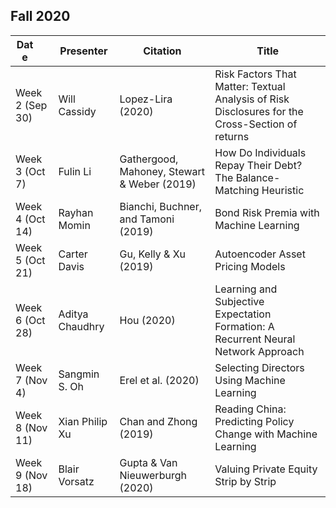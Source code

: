 ## Fall 2020

|  <div style="width:30px">Date</div>  | Presenter       | Citation                                    | Title                                                                                           |
|-----------------|-----------------|---------------------------------------------|-------------------------------------------------------------------------------------------------|
| Week 2 (Sep 30) | Will Cassidy    | Lopez-Lira (2020)                           | Risk Factors That Matter: Textual Analysis of Risk Disclosures for the Cross-Section of returns |
| Week 3 (Oct 7)  | Fulin Li        | Gathergood, Mahoney, Stewart & Weber (2019) | How Do Individuals Repay Their Debt? The Balance-Matching Heuristic                             |
| Week 4 (Oct 14) | Rayhan Momin    | Bianchi, Buchner, and Tamoni (2019)         | Bond Risk Premia with Machine Learning                                                          |
| Week 5 (Oct 21) | Carter Davis    | Gu, Kelly & Xu (2019)                       | Autoencoder Asset Pricing Models                                                                |
| Week 6 (Oct 28) | Aditya Chaudhry | Hou (2020)                                  | Learning and Subjective Expectation Formation: A Recurrent Neural Network Approach              |
| Week 7 (Nov 4)  | Sangmin S. Oh   | Erel et al. (2020)                          | Selecting Directors Using Machine Learning                                                      |
| Week 8 (Nov 11) | Xian Philip Xu  | Chan and Zhong (2019)                       | Reading China: Predicting Policy Change with Machine Learning                                   |
| Week 9 (Nov 18) | Blair Vorsatz   | Gupta & Van Nieuwerburgh (2020)             | Valuing Private Equity Strip by Strip                                                           |
